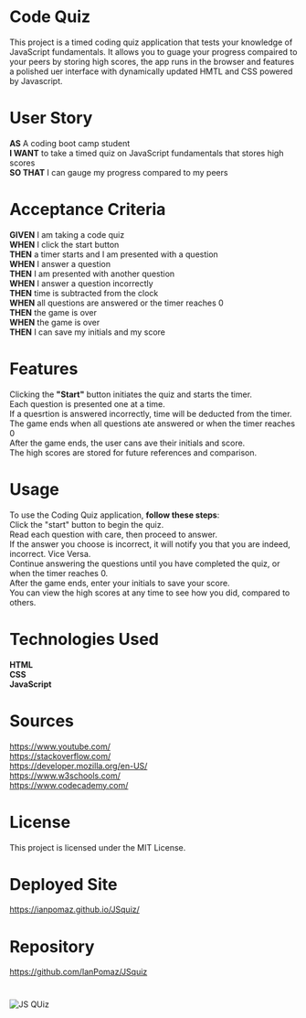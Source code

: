 # Code Quiz

This project is a timed coding quiz application that tests your knowledge of JavaScript fundamentals. It allows you to guage your progress compaired to your peers by storing high scores, the app runs in the browser and features a polished uer interface with dynamically updated HMTL and CSS powered by Javascript.

# User Story

**AS** A coding boot camp student<br>
**I WANT** to take a timed quiz on JavaScript fundamentals that stores high scores<br>
**SO THAT** I can gauge my progress compared to my peers<br>

# Acceptance Criteria

**GIVEN** I am taking a code quiz<br>
**WHEN** I click the start button<br>
**THEN** a timer starts and I am presented with a question<br>
**WHEN** I answer a question<br>
**THEN** I am presented with another question<br>
**WHEN** I answer a question incorrectly<br>
**THEN** time is subtracted from the clock<br>
**WHEN** all questions are answered or the timer reaches 0<br>
**THEN** the game is over<br>
**WHEN** the game is over<br>
**THEN** I can save my initials and my score<br>

# Features

Clicking the **"Start"** button initiates the quiz and starts the timer.<br>
Each question is presented one at a time.<br>
If a quesrtion is answered incorrectly, time will be deducted from the timer.<br>
The game ends when all questions ate answered or when the timer reaches 0<br>
After the game ends, the user cans ave their initials and score.<br>
The high scores are stored for future references and comparison.<br>

# Usage

To use the Coding Quiz application, **follow these steps**:<br>
Click the "start" button to begin the quiz.<br>
Read each question with care, then proceed to answer.<br>
If the answer you choose is incorrect, it will notify you that you are indeed, incorrect. Vice Versa.<br>
Continue answering the questions until you have completed the quiz, or when the timer reaches 0. <br>
After the game ends, enter your initials to save your score.<br>
You can view the high scores at any time to see how you did, compared to others.<br>

# Technologies Used

**HTML**<br>
**CSS**<br>
**JavaScript**<br>

# Sources

https://www.youtube.com/ <br>
https://stackoverflow.com/ <br>
https://developer.mozilla.org/en-US/ <br>
https://www.w3schools.com/ <br>
https://www.codecademy.com/ <br>

# License

This project is licensed under the MIT License.

# Deployed Site

https://ianpomaz.github.io/JSquiz/

# Repository

https://github.com/IanPomaz/JSquiz

# 

![JS QUiz](https://github.com/IanPomaz/JSquiz/assets/128009980/264743a0-ef9f-4ae2-bdb8-d2209e540e8d)
